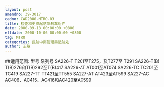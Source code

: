 ```yaml
---
layout: post
amendno: 39-3017
cadno: CAD2000-MTRO-03
title: 检查和更换起落架刹车组件
date: 2000-09-18 00:00:00 +0800
effdate: 2000-10-06 00:00:00 +0800
tag: MTRO
categories: 民航中南管理局适航处
author: 王敏
---
```


##适用范围:
型号  系列号
SA226-T  T201至T275，及T277至 T291
SA226-T(B)  T(B)276和T(B)292至T(B)417
SA226-AT  AT001至AT074
SA226-TC  TC201至TC419
SA227-TT  TT421至TT555
SA227-AT  AT423至AT599
SA227-AC  AC406、AC415、AC416和AC420至AC599

